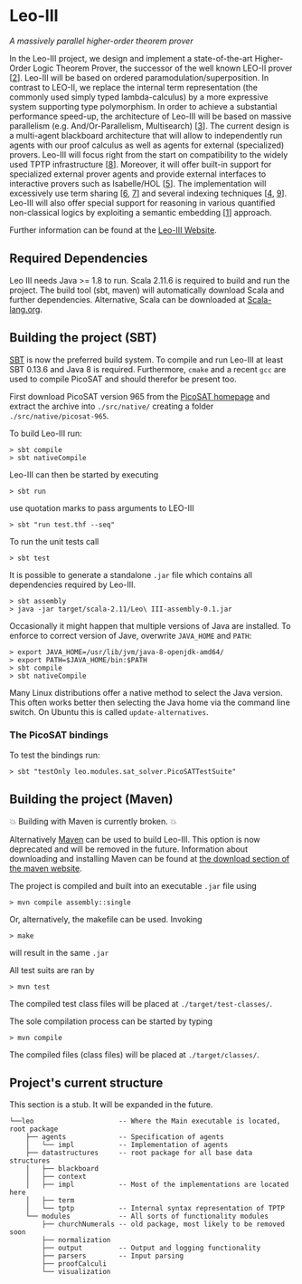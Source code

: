 Leo-III
=======
*A massively parallel higher-order theorem prover*

In the Leo-III project, we
design and implement a state-of-the-art Higher-Order
Logic Theorem Prover, the successor of the well known
LEO-II prover [[2](http://dx.doi.org/10.1007/978-3-540-71070-7_14)]. Leo-III will be based on ordered
paramodulation/superposition.
In contrast to LEO-II, we replace the internal term representation
(the commonly used simply typed lambda-calculus)
by a more expressive system supporting type polymorphism.
In order to achieve a substantial performance speed-up,
the architecture of Leo-III will be based on massive parallelism
(e.g. And/Or-Parallelism, Multisearch) [[3](http://dx.doi.org/10.1023/A:1018932114059)]. The
current design is a multi-agent blackboard architecture
that will allow to independently run agents with our proof
calculus as well as agents for external (specialized) provers.
Leo-III will focus right from the start on compatibility to
the widely used TPTP infrastructure [[8](http://dx.doi.org/10.1007/s10817-009-9143-8)]. Moreover, it
will offer built-in support for specialized external prover
agents and provide external interfaces to interactive provers
such as Isabelle/HOL [[5](http://dx.doi.org/10.1007/3-540-45949-9)]. The implementation will excessively
use term sharing [[6](http://dl.acm.org/citation.cfm?id=1218621), [7](http://dl.acm.org/citation.cfm?id=1218620)] and several indexing techniques
[[4](dx.doi.org/10.1007/3-540-45744-5_19), [9](dx.doi.org/10.1007/978-3-540-71070-7_14)]. Leo-III will also offer special support for
reasoning in various quantified non-classical logics by exploiting
a semantic embedding [[1](dx.doi.org/10.5220/0004324803460351)] approach.

Further information can be found at the [Leo-III Website](http://page.mi.fu-berlin.de/lex/leo3/).


Required Dependencies
----------------

Leo III needs Java >= 1.8 to run.
Scala 2.11.6 is required to build and run the project.
The build tool (sbt, maven) will automatically download Scala and further dependencies.
Alternative, Scala can be downloaded at [Scala-lang.org](http://scala-lang.org/download/).

Building the project (SBT)
----------------

[SBT](http://www.scala-sbt.org/) is now the preferred
build system. To compile and run Leo-III at least SBT 0.13.6
and Java 8 is required. Furthermore, `cmake` and a recent `gcc`
are used to compile PicoSAT and should therefor be present too.

First download PicoSAT version 965 from the
[PicoSAT homepage](http://fmv.jku.at/picosat/) and
extract the archive into `./src/native/` creating a folder
`./src/native/picosat-965`.

To build Leo-III run:

    > sbt compile
    > sbt nativeCompile

Leo-III can then be started by executing

    > sbt run

use quotation marks to pass arguments to LEO-III

    > sbt "run test.thf --seq"

To run the unit tests call

    > sbt test

It is possible to generate a standalone `.jar` file which
contains all dependencies required by Leo-III.

    > sbt assembly
    > java -jar target/scala-2.11/Leo\ III-assembly-0.1.jar

Occasionally it might happen that multiple versions of Java are
installed. To enforce to correct version of Jave, overwrite
`JAVA_HOME` and `PATH`:

    > export JAVA_HOME=/usr/lib/jvm/java-8-openjdk-amd64/
    > export PATH=$JAVA_HOME/bin:$PATH
    > sbt compile
    > sbt nativeCompile

Many Linux distributions offer a native method to select the
Java version. This often works better then selecting the Java
home via the command line switch. On Ubuntu this is called
`update-alternatives`.

### The PicoSAT bindings

To test the bindings run:

    > sbt "testOnly leo.modules.sat_solver.PicoSATTestSuite"


Building the project (Maven)
----------------

:boom: Building with Maven is currently broken. :boom:

Alternatively [Maven](http://maven.apache.org/) can be
used to build Leo-III. This option is now deprecated and will be
removed in the future. Information about downloading and
installing Maven can be found at [the download section of
the maven website](http://maven.apache.org/download.cgi).

The project is compiled and built into an executable `.jar` file using

    > mvn compile assembly::single

Or, alternatively, the makefile can be used. Invoking

    > make

will result in the same `.jar`

All test suits are ran by

    > mvn test

The compiled test class files will be placed at `./target/test-classes/`.

The sole compilation process can be started by typing

    > mvn compile

The compiled files (class files) will be placed at `./target/classes/`.


Project's current structure
--------------

This section is a stub. It will be expanded in the future.

```
└──leo                     -- Where the Main executable is located, root package
    ├── agents             -- Specification of agents
    │   └── impl           -- Implementation of agents
    ├── datastructures     -- root package for all base data structures
    │   ├── blackboard
    │   ├── context
    │   ├── impl           -- Most of the implementations are located here
    │   ├── term
    │   └── tptp           -- Internal syntax representation of TPTP
    └── modules            -- All sorts of functionality modules
        ├── churchNumerals -- old package, most likely to be removed soon
        ├── normalization
        ├── output         -- Output and logging functionality
        ├── parsers        -- Input parsing
        ├── proofCalculi
        └── visualization
```
